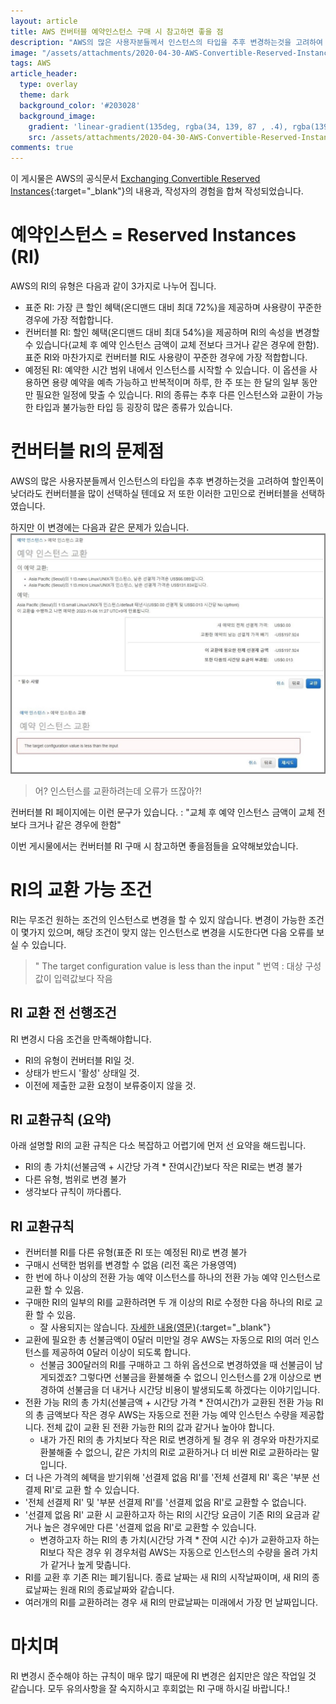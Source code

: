 ```yaml
---
layout: article
title: AWS 컨버터블 예약인스턴스 구매 시 참고하면 좋을 점
description: "AWS의 많은 사용자분들께서 인스턴스의 타입을 추후 변경하는것을 고려하여 할인폭이 낮더라도 컨버터블을 많이 선택하실 텐데요 이러한 RI 구매시 참고하면 좋을점을 정리해보았습니다."
image: "/assets/attachments/2020-04-30-AWS-Convertible-Reserved-Instances-exchanges/cover.png"
tags: AWS
article_header:
  type: overlay
  theme: dark
  background_color: '#203028'
  background_image:
    gradient: 'linear-gradient(135deg, rgba(34, 139, 87 , .4), rgba(139, 34, 139, .4))'
    src: /assets/attachments/2020-04-30-AWS-Convertible-Reserved-Instances-exchanges/cover.png
comments: true
---
```



이 게시물은 AWS의 공식문서 [Exchanging Convertible Reserved Instances](https://docs.aws.amazon.com/AWSEC2/latest/UserGuide/ri-convertible-exchange.html#riconvertible-exchange-cost){:target="_blank"}의 내용과, 작성자의 경험을 합쳐 작성되었습니다.


# 예약인스턴스 = Reserved Instances (RI)
AWS의 RI의 유형은 다음과 같이 3가지로 나누어 집니다.
- 표준 RI: 가장 큰 할인 혜택(온디맨드 대비 최대 72%)을 제공하며 사용량이 꾸준한 경우에 가장 적합합니다.
- 컨버터블 RI: 할인 혜택(온디맨드 대비 최대 54%)을 제공하며 RI의 속성을 변경할 수 있습니다(교체 후 예약 인스턴스 금액이 교체 전보다 크거나 같은 경우에 한함). 표준 RI와 마찬가지로 컨버터블 RI도 사용량이 꾸준한 경우에 가장 적합합니다.
- 예정된 RI: 예약한 시간 범위 내에서 인스턴스를 시작할 수 있습니다. 이 옵션을 사용하면 용량 예약을 예측 가능하고 반복적이며 하루, 한 주 또는 한 달의 일부 동안만 필요한 일정에 맞출 수 있습니다.
RI의 종류는 추후 다른 인스턴스와 교환이 가능한 타입과 불가능한 타입 등 굉장히 많은 종류가 있습니다.



# 컨버터블 RI의 문제점
AWS의 많은 사용자분들께서 인스턴스의 타입을 추후 변경하는것을 고려하여 할인폭이 낮더라도 컨버터블을 많이 선택하실 텐데요
저 또한 이러한 고민으로 컨버터블을 선택하였습니다.

하지만 이 변경에는 다음과 같은 문제가 있습니다.
![oneCloud-Logo](/assets/attachments/2020-04-30-AWS-Convertible-Reserved-Instances-exchanges/capture_1.jpg)
> 어? 인스턴스를 교환하려는데 오류가 뜨잖아?!

컨버터블 RI 페이지에는 이런 문구가 있습니다. : "교체 후 예약 인스턴스 금액이 교체 전보다 크거나 같은 경우에 한함"

이번 게시물에서는 컨버터블 RI 구매 시 참고하면 좋을점들을 요약해보았습니다.



# RI의 교환 가능 조건
RI는 무조건 원하는 조건의 인스턴스로 변경을 할 수 있지 않습니다.
변경이 가능한 조건이 몇가지 있으며, 해당 조건이 맞지 않는 인스턴스로 변경을 시도한다면 다음 오류를 보실 수 있습니다.
> " The target configuration value is less than the input "
> 번역 : 대상 구성 값이 입력값보다 작음

## RI 교환 전 선행조건
RI 변경시 다음 조건을 만족해야합니다.
- RI의 유형이 컨버터블 RI일 것.
- 상태가 반드시 '활성' 상태일 것.
- 이전에 제출한 교환 요청이 보류중이지 않을 것.


## RI 교환규칙 (요약)
아래 설명할 RI의 교환 규칙은 다소 복잡하고 어렵기에 먼저 선 요약을 해드립니다.
- RI의 총 가치(선불금액 + 시간당 가격 * 잔여시간)보다 작은 RI로는 변경 불가
- 다른 유형, 범위로 변경 불가
- 생각보다 규칙이 까다롭다.


## RI 교환규칙
- 컨버터블 RI를 다른 유형(표준 RI 또는 예정된 RI)로 변경 불가
- 구매시 선택한 범위를 변경할 수 없음 (리전 혹은 가용영역)
- 한 번에 하나 이상의 전환 가능 예약 이스턴스를 하나의 전환 가능 예약 인스턴스로 교환 할 수 있음.
- 구매한 RI의 일부의 RI를 교환하려면 두 개 이상의 RI로 수정한 다음 하나의 RI로 교환 할 수 있음.
  - 잘 사용되지는 않습니다. [자세한 내용(영문)](https://docs.aws.amazon.com/AWSEC2/latest/UserGuide/ri-modifying.html){:target="_blank"}
- 교환에 필요한 총 선불금액이 0달러 미만일 경우 AWS는 자동으로 RI의 여러 인스턴스를 제공하여 0달러 이상이 되도록 합니다.
  - 선불금 300달러의 RI를 구매하고 그 하위 옵션으로 변경하였을 때 선불금이 남게되겠죠? 그렇다면 선불금을 환불해줄 수 없으니 인스턴스를 2개 이상으로 변경하여 선불금을 더 내거나 시간당 비용이 발생되도록 하겠다는 이야기입니다.
- 전환 가능 RI의 총 가치(선불금액 + 시간당 가격 * 잔여시간)가 교환된 전환 가능 RI의 총 금액보다 작은 경우 AWS는 자동으로 전환 가능 예약 인스턴스 수량을 제공합니다. 전체 값이 교환 된 전환 가능한 RI의 값과 같거나 높아야 합니다.
  - 내가 가진 RI의 총 가치보다 작은 RI로 변경하게 될 경우 위 경우와 마찬가지로 환불해줄 수 없으니, 같은 가치의 RI로 교환하거나 더 비싼 RI로 교환하라는 말입니다.
- 더 나은 가격의 혜택을 받기위해 '선결제 없음 RI'를 '전체 선결제 RI' 혹은 '부분 선결제 RI'로 교환 할 수 있습니다.
- '전체 선결제 RI' 및 '부분 선결제 RI'를 '선결제 없음 RI'로 교환할 수 없습니다.
- '선결제 없음 RI' 교환 시 교환하고자 하는 RI의 시간당 요금이 기존 RI의 요금과 같거나 높은 경우에만 다른 '선결제 없음 RI'로 교환할 수 있습니다.
  - 변경하고자 하는 RI의 총 가치(시간당 가격 * 잔여 시간 수)가 교환하고자 하는 RI보다 작은 경우 위 경우처럼 AWS는 자동으로 인스턴스의 수량을 올려 가치가 같거나 높게 맞춥니다.
- RI를 교환 후 기존 RI는 폐기됩니다. 종료 날짜는 새 RI의 시작날짜이며, 새 RI의 종료날짜는 원래 RI의 종료날짜와 같습니다.
- 여러개의 RI를 교환하려는 경우 새 RI의 만료날짜는 미래에서 가장 먼 날짜입니다.


# 마치며
RI 변경시 준수해야 하는 규칙이 매우 많기 때문에 RI 변경은 쉽지만은 않은 작업일 것 같습니다.
모두 유의사항을 잘 숙지하시고 후회없는 RI 구매 하시길 바랍니다.!